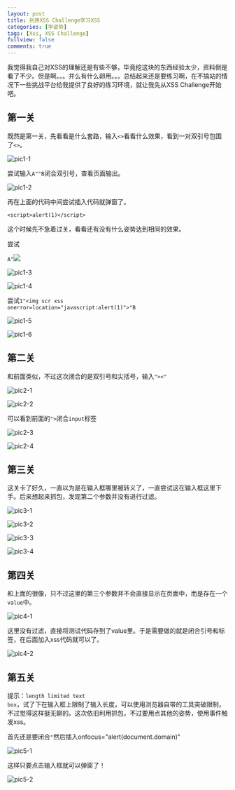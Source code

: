 ```yaml
---
layout: post
title: 利用XSS Challenge学习XSS
categories: [学姿势]
tags: [Xss, XSS Challenge]
fullview: false
comments: true
---
```

我觉得我自己对XSS的理解还是有些不够，毕竟挖这块的东西经验太少，资料倒是看了不少。但是啊。。。并么有什么卵用。。。总结起来还是要练习啊，在不搞站的情况下一些挑战平台给我提供了良好的练习环境，就让我先从XSS Challenge开始吧。

## 第一关 ##
既然是第一关，先看看是什么套路，输入<code><></code>看看什么效果，看到一对双引号包围了<code><></code>。

![pic1-1](http://o8lgx56x1.bkt.clouddn.com/blog/img/xss-challenges-1-1.png)

尝试输入<code>A""B</code>闭合双引号，查看页面输出。 

![pic1-2](http://o8lgx56x1.bkt.clouddn.com/blog/img/xss-challenges-1-2.png)

再在上面的代码中间尝试插入代码就弹窗了。<pre><code>&lt;script&gt;alert(1)&lt;/script&gt;</code></pre>

这个时候先不急着过关，看看还有没有什么姿势达到相同的效果。

尝试<pre><code>A"<img src=xss onerror=alert(1)></code></pre>

![pic1-3](http://o8lgx56x1.bkt.clouddn.com/blog/img/xss-challenges-1-3.png)

![pic1-4](http://o8lgx56x1.bkt.clouddn.com/blog/img/xss-challenges-1-4.png)

尝试<code>1"<img scr xss onerror=location="javascript:alert(1)">"B</code>

![pic1-5](http://o8lgx56x1.bkt.clouddn.com/blog/img/xss-challenges-1-5.png)

![pic1-6](http://o8lgx56x1.bkt.clouddn.com/blog/img/xss-challenges-1-6.png)

## 第二关 ##

和前面类似，不过这次闭合的是双引号和尖括号，输入<code>"><"</code>

![pic2-1](http://o8lgx56x1.bkt.clouddn.com/blog/img/xss-challenges-2-1.png)

![pic2-2](http://o8lgx56x1.bkt.clouddn.com/blog/img/xss-challenges-2-2.png)

可以看到前面的<code>"></code>闭合<code>input</code>标签

![pic2-3](http://o8lgx56x1.bkt.clouddn.com/blog/img/xss-challenges-2-3.png)

![pic2-4](http://o8lgx56x1.bkt.clouddn.com/blog/img/xss-challenges-2-4.png)

## 第三关 ##

这关卡了好久，一直以为是在输入框哪里被转义了，一直尝试这在输入框这里下手。后来想起来抓包，发现第二个参数并没有进行过滤。

![pic3-1](http://o8lgx56x1.bkt.clouddn.com/blog/img/xss-challenges-3-1.png)

![pic3-2](http://o8lgx56x1.bkt.clouddn.com/blog/img/xss-challenges-3-2.png)

![pic3-3](http://o8lgx56x1.bkt.clouddn.com/blog/img/xss-challenges-3-3.png)

![pic3-4](http://o8lgx56x1.bkt.clouddn.com/blog/img/xss-challenges-3-4.png)


## 第四关 ##

和上面的很像，只不过这里的第三个参数并不会直接显示在页面中，而是存在一个<code>value</code>中。

![pic4-1](http://o8lgx56x1.bkt.clouddn.com/blog/img/xss-challenges-4-1.png)

这里没有过滤，直接将测试代码存到了value里。于是需要做的就是闭合引号和标签，在后面加入xss代码就可以了。

![pic4-2](http://o8lgx56x1.bkt.clouddn.com/blog/img/xss-challenges-4-2.png)


## 第五关 ##

提示：<code>length limited text box</code>，试了下在输入框上限制了输入长度，可以使用浏览器自带的工具突破限制，不过觉得这样挺无聊的。这次依旧利用抓包，不过要用点其他的姿势，使用事件触发xss。

首先还是要闭合<code>"</code>然后插入onfocus="alert(document.domain)" 

![pic5-1](http://o8lgx56x1.bkt.clouddn.com/blog/img/xss-challenges-5-1.png)

这样只要点击输入框就可以弹窗了！

![pic5-2](http://o8lgx56x1.bkt.clouddn.com/blog/img/xss-challenges-5-2.png)




